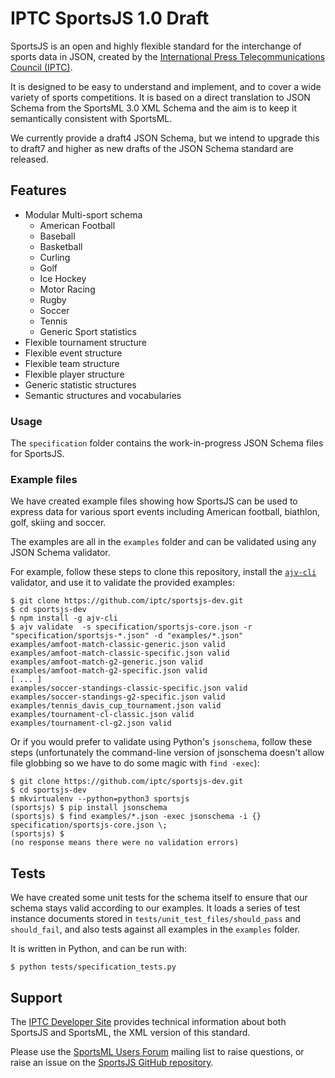 # IPTC SportsJS 1.0 Draft

SportsJS is an open and highly flexible standard for the interchange of sports data
in JSON, created by the [International Press Telecommunications Council (IPTC)](https://iptc.org/).

It is designed to be easy to understand and implement, and to cover a wide
variety of sports competitions. It is based on a direct translation to JSON Schema
from the SportsML 3.0 XML Schema and the aim is to keep it semantically consistent
with SportsML.

We currently provide a draft4 JSON Schema, but we intend to upgrade this to draft7
and higher as new drafts of the JSON Schema standard are released.

## Features

* Modular Multi-sport schema
  * American Football
  * Baseball
  * Basketball
  * Curling
  * Golf
  * Ice Hockey
  * Motor Racing
  * Rugby 
  * Soccer 
  * Tennis
  * Generic Sport statistics
* Flexible tournament structure
* Flexible event structure
* Flexible team structure
* Flexible player structure
* Generic statistic structures
* Semantic structures and vocabularies

### Usage

The `specification` folder contains the work-in-progress JSON Schema files for
SportsJS.


### Example files

We have created example files showing how SportsJS can be used to express data
for various sport events including American football, biathlon, golf, skiing and
soccer.

The examples are all in the `examples` folder and can be validated using any
JSON Schema validator.

For example, follow these steps to clone this repository, install the
[`ajv-cli`](https://www.npmjs.com/package/ajv-cli) validator, and use it to
validate the provided examples:

    $ git clone https://github.com/iptc/sportsjs-dev.git
    $ cd sportsjs-dev
    $ npm install -g ajv-cli
    $ ajv validate  -s specification/sportsjs-core.json -r "specification/sportsjs-*.json" -d "examples/*.json"
    examples/amfoot-match-classic-generic.json valid
    examples/amfoot-match-classic-specific.json valid
    examples/amfoot-match-g2-generic.json valid
    examples/amfoot-match-g2-specific.json valid
    [ ... ]
    examples/soccer-standings-classic-specific.json valid
    examples/soccer-standings-g2-specific.json valid
    examples/tennis_davis_cup_tournament.json valid
    examples/tournament-cl-classic.json valid
    examples/tournament-cl-g2.json valid

Or if you would prefer to validate using Python's `jsonschema`, follow these
steps (unfortunately the command-line version of jsonschema doesn't allow file
globbing so we have to do some magic with `find -exec`):

    $ git clone https://github.com/iptc/sportsjs-dev.git
    $ cd sportsjs-dev
    $ mkvirtualenv --python=python3 sportsjs
    (sportsjs) $ pip install jsonschema
    (sportsjs) $ find examples/*.json -exec jsonschema -i {} specification/sportsjs-core.json \;
    (sportsjs) $
    (no response means there were no validation errors)

## Tests

We have created some unit tests for the schema itself to ensure that our schema
stays valid according to our examples. It loads a series of test instance documents
stored in `tests/unit_test_files/should_pass` and `should_fail`, and also tests
against all examples in the `examples` folder.

It is written in Python, and can be run with:

    $ python tests/specification_tests.py

## Support

The [IPTC Developer Site](http://dev.iptc.org/SportsML) provides technical
information about both SportsJS and SportsML, the XML version of this standard.

Please use the [SportsML Users Forum](https://groups.io/g/iptc-sportsml)
mailing list to raise questions, or raise an issue on the
[SportsJS GitHub repository](https://github.com/iptc/sportsjs-dev/issues).
